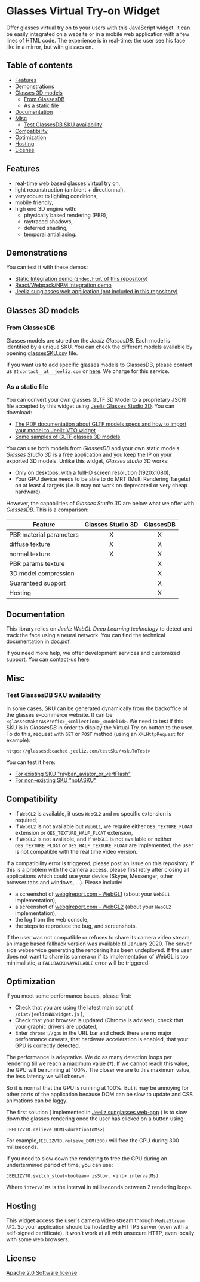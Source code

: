 # Glasses Virtual Try-on Widget



Offer glasses virtual try on to your users with this JavaScript widget. It can be easily integrated on a website or in a mobile web application with a few lines of HTML code. The experience is in real-time: the user see his face like in a mirror, but with glasses on.

## Table of contents

* [Features](#features)
* [Demonstrations](#demonstrations)
* [Glasses 3D models](#glasses-3d-models)
  * [From GlassesDB](#from-glassesdb)
  * [As a static file](#as-a-static-file)
* [Documentation](#documentation)
* [Misc](#misc)
  * [Test GlassesDB SKU availability](#test-glassesdb-sku-availability)
* [Compatibility](#compatibility)
* [Optimization](#optimization)
* [Hosting](#hosting)
* [License](#license)


## Features

* real-time web based glasses virtual try on,
* light reconstruction (ambient + directionnal),
* very robust to lighting conditions,
* mobile friendly,
* high end 3D engine with:
  * physically based rendering (PBR),
  * raytraced shadows,
  * deferred shading,
  * temporal antialiasing.


## Demonstrations

You can test it with these demos:

* [Static Integration demo (`index.html` of this repository)](https://jeeliz.com/demos/jeelizWidgetGitPublicDemo)
* [React/Webpack/NPM Integration demo](/reactIntegrationDemo)
* [Jeeliz sunglasses web application (not included in this repository)](https://jeeliz.com/sunglasses)
<!-- Video screenshot of *Jeeliz Sunglasses*:
<p align="center">
<a href='https://www.youtube.com/watch?v=peUDRXB0H6g'><img src='https://img.youtube.com/vi/peUDRXB0H6g/0.jpg'></a>
</p>
-->

## Glasses 3D models

### From GlassesDB

Glasses models are stored on the *Jeeliz GlassesDB*. Each model is identified by a unique SKU. You can check the different models available by opening [glassesSKU.csv](/glassesSKU.csv) file.

If you want us to add specific glasses models to GlassesDB, please contact us at `contact__at__jeeliz.com` or [here](https://jeeliz.com/contact-us/). We charge for this service.


### As a static file

You can convert your own glasses GLTF 3D Model to a proprietary JSON file accepted by this widget using [Jeeliz Glasses Studio 3D](https://jeeliz.com/glassesStudio3D/). You can download:

* [The PDF documentation about GLTF models specs and how to import your model to Jeeliz VTO widget](https://jeeliz.com/glassesStudio3D/doc/GlassesStudio3DDoc.pdf)
* [Some samples of GLTF glasses 3D models](https://jeeliz.com/glassesStudio3D/testFiles/GlassesStudio3DSampleFiles.zip)

You can use both models from *GlassesDB* and your own static models. *Glasses Studio 3D* is a free application and you keep the IP on your exported 3D models.
Unlike this widget, *Glasses studio 3D* works:

* Only on desktops, with a fullHD screen resolution (1920x1080), 
* Your GPU device needs to be able to do MRT (Multi Rendering Targets) on at least 4 targets (i.e. it may not work on deprecated or very cheap hardware).

However, the capabilities of *Glasses Studio 3D* are below what we offer with *GlassesDB*. This is a comparison:

| Feature | Glasses Studio 3D | GlassesDB |
| --- | :-: | :-: |
| PBR material parameters | X | X |
| diffuse texture | X | X |
| normal texture  | X | X |
| PBR params texture |  | X |
| 3D model compression |  | X |
| Guaranteed support |  | X |
| Hosting |  | X |


## Documentation

This library relies on *Jeeliz WebGL Deep Learning technology* to detect and track the face using a neural network.
You can find the technical documentation in [doc.pdf](/doc.pdf).

<!-- Here are some articles to help you for integration:

* [How to use the Jeeliz VTO widget in your everyday projects](https://jeeliz.com/blog/how-to-use-the-jeeliz-vto-widget-in-your-everyday-projects/)
* [Advanced use of the Jeeliz Widget VTO API](https://jeeliz.com/blog/advanced-use-of-the-jeeliz-widget-vto-api/)
* [Create a VTO experience from start to sale](https://jeeliz.com/blog/create-a-glasses-vto-experience-from-start-to-sale-with-the-jeeliz-glasses-vto-widget/)
-->

If you need more help, we offer development services and customized support. You can contact-us [here](https://jeeliz.com/contact-us/).


## Misc

### Test GlassesDB SKU availability

In some cases, SKU can be generated dynamically from the backoffice of the glasses e-commerce website. It can be `<glassesMakerAsPrefix>_<collection>_<modelId>`. We need to test if this SKU is in *GlassesDB* in order to display the Virtual Try-on button to the user.
To do this, request with `GET` or `POST` method (using an `XMLHttpRequest` for example):

```
https://glassesdbcached.jeeliz.com/testSku/<skuToTest>
```

You can test it here:

* [For existing SKU "rayban_aviator_or_vertFlash"](https://glassesdbcached.jeeliz.com/testSku/rayban_aviator_or_vertFlash)
* [For non-existing SKU "notASKU"](https://glassesdbcached.jeeliz.com/testSku/notASKU)



## Compatibility

* If `WebGL2` is available, it uses `WebGL2` and no specific extension is required,
* If `WebGL2` is not available but `WebGL1`, we require either `OES_TEXTURE_FLOAT` extension or `OES_TEXTURE_HALF_FLOAT` extension,
* If `WebGL2` is not available, and if `WebGL1` is not available or neither `OES_TEXTURE_FLOAT` or `OES_HALF_TEXTURE_FLOAT` are implemented, the user is not compatible with the real time video version.

If a compatibility error is triggered, please post an issue on this repository. If this is a problem with the camera access, please first retry after closing all applications which could use your device (Skype, Messenger, other browser tabs and windows, ...). Please include:

* a screenshot of [webglreport.com - WebGL1](http://webglreport.com/?v=1) (about your `WebGL1` implementation),
* a screenshot of [webglreport.com - WebGL2](http://webglreport.com/?v=2) (about your `WebGL2` implementation),
* the log from the web console,
* the steps to reproduce the bug, and screenshots.

If the user was not compatible or refuses to share its camera video stream, an image based fallback version was available til January 2020. The server side webservice generating the rendering has been undeployed.
If the user does not want to share its camera or if its implementation of WebGL is too minimalistic, a `FALLBACKUNAVAILABLE` error will be triggered.


## Optimization

If you meet some performance issues, please first:

* Check that you are using the latest main script ( `/dist/jeelizNNCwidget.js` ),
* Check that your browser is updated (Chrome is advised), check that your graphic drivers are updated,
* Enter `chrome://gpu` in the URL bar and check there are no major performance caveats, that hardware acceleration is enabled, that your GPU is correctly detected,

The performance is adaptative. We do as many detection loops per rendering till we reach a maximum value (`7`). If we cannot reach this value, the GPU will be running at 100%. The closer we are to this maximum value, the less latency we will observe.

So it is normal that the GPU is running at 100%. But it may be annoying for other parts of the application because DOM can be slow to update and CSS animations can be laggy.

The first solution ( implemented in [Jeeliz sunglasses web-app](https://jeeliz.com/sunglasses) ) is to slow down the glasses rendering once the user has clicked on a button using:
 ```
JEELIZVTO.relieve_DOM(<durationInMs>)
```
For example,`JEELIZVTO.relieve_DOM(300)` will free the GPU during 300 milliseconds.

If you need to slow down the rendering to free the GPU during an undertermined period of time, you can use:
```
JEELIZVTO.switch_slow(<boolean> isSlow, <int> intervalMs)
```
Where `intervalMs` is the interval in milliseconds between 2 rendering loops.


## Hosting

This widget access the user's camera video stream through `MediaStream API`. So your application should be hosted by a HTTPS server (even with a self-signed certificate). It won't work at all with unsecure HTTP, even locally with some web browsers.


## License

[Apache 2.0 Software license](/LICENSE)
